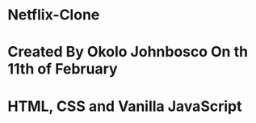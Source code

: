 # Netflix-Clone
# Created By Okolo Johnbosco On th 11th of February
# HTML, CSS and Vanilla JavaScript
